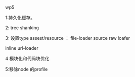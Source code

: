 wp5 

1:持久化缓存。

2: tree shanking

3: 设置type assest/resource ： file-loader  source raw loafer

inline url-loader   

4 模块化和代码块优化

5:移除node 的profile

